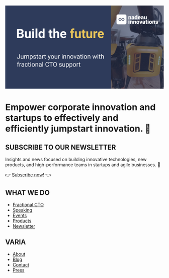 ![Social Banner](https://raw.githubusercontent.com/Nadeau-Innovations/brand/main/social/social.png)

# Empower corporate innovation and startups to effectively and efficiently jumpstart innovation. 🚀

## SUBSCRIBE TO OUR NEWSLETTER

Insights and news focused on building innovative technologies, new products, and high-performance teams in startups and agile businesses. 🚀

👉 [Subscribe now!](https://engnadeau.substack.com/) 👈

## WHAT WE DO

- [Fractional CTO](https://nadeauinnovations.com/services/#fractional-cto)
- [Speaking](https://nadeauinnovations.com/services#speaking)
- [Events](https://nadeauinnovations.com/event)
- [Products](https://nadeauinnovations.com/products)
- [Newsletter](https://engnadeau.substack.com/)

## VARIA

- [About](https://nadeauinnovations.com/about)
- [Blog](https://nadeauinnovations.com/post)
- [Contact](https://nadeauinnovations.com/contact)
- [Press](https://nadeauinnovations.com/press)
